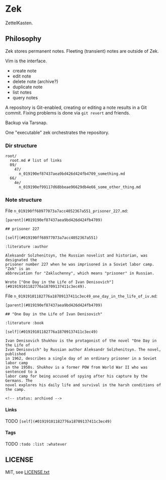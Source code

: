 
# Zek

ZettelKasten.


## Philosophy

Zek stores permanent notes. Fleeting (transient) notes are outside of Zek.

Vim is the interface.

* create note
* edit note
* delete note (archive?)
* duplicate note
* list notes
* query notes

A repository is Git-enabled, creating or editing a note results in a Git commit. Fixing problems is done via `git revert` and friends.

Backup via Tarsnap.

One "executable" zek orchestrates the repository.


### Dir structure

```
root/
  root.md # list of links
  09/
    47/
      n_019190ef87437aea9bd426d424fb4709_something.md
  66/
    4e/
      n_019190ef99117d68bbeae96629db4e66_some_other_thing.md
```

### Note structure

File `n_019190ff68977073a7acc4052367a551_prisoner_227.md`:
```
[parent](#019190ef87437aea9bd426d424fb4709)

## prisoner 227

[self](#019190ff68977073a7acc4052367a551)

:literature :author

Aleksandr Solzhenitsyn, the Russian novelist and historian, was designated the
prisoner number 227 when he was imprisoned in a Soviet labor camp. "Zek" is an
abbreviation for "Zakluchenny", which means "prisoner" in Russian.

Wrote ["One Day in the Life of Ivan Denisovich"](#01919101182776a18709137411c3ec49).
```

File `n_01919101182776a18709137411c3ec49_one_day_in_the_life_of_iv.md`:
```
[parent](#019190ef87437aea9bd426d424fb4709)

## "One Day in the Life of Ivan Denisovich"

:literature :book

[self](#01919101182776a18709137411c3ec49)

Ivan Denisovich Shukhov is the protagonist of the novel "One Day in the Life of
Ivan Denisovich" by Russian author Aleksandr Solzhenitsyn. The novel, published
in 1962, describes a single day of an ordinary prisoner in a Soviet labor camp
in the 1950s. Shukhov is a former POW from World War II who was sentenced to a
labor camp for being accused of spying after his capture by the Germans. The
novel explores his daily life and survival in the harsh conditions of the camp.

<!-- status: archived -->
```

#### Links

TODO `[self](#01919101182776a18709137411c3ec49)`

#### Tags

TODO `:todo :list :whatever`


## LICENSE

MIT, see [LICENSE.txt](LICENSE.txt)

